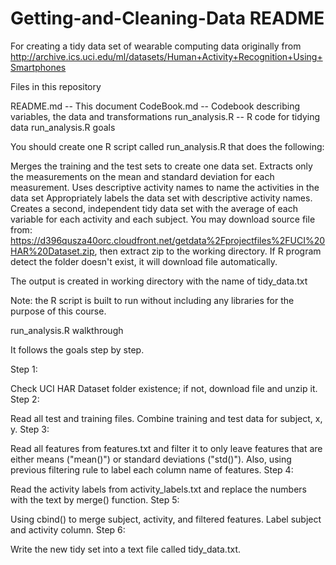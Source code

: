 # Getting-and-Cleaning-Data README

For creating a tidy data set of wearable computing data originally from http://archive.ics.uci.edu/ml/datasets/Human+Activity+Recognition+Using+Smartphones

Files in this repository

README.md -- This document
CodeBook.md -- Codebook describing variables, the data and transformations
run_analysis.R -- R code for tidying data
run_analysis.R goals

You should create one R script called run_analysis.R that does the following:

Merges the training and the test sets to create one data set.
Extracts only the measurements on the mean and standard deviation for each measurement.
Uses descriptive activity names to name the activities in the data set
Appropriately labels the data set with descriptive activity names.
Creates a second, independent tidy data set with the average of each variable for each activity and each subject.
You may download source file from: https://d396qusza40orc.cloudfront.net/getdata%2Fprojectfiles%2FUCI%20HAR%20Dataset.zip, then extract zip to the working directory. If R program detect the folder doesn't exist, it will download file automatically.

The output is created in working directory with the name of tidy_data.txt

Note: the R script is built to run without including any libraries for the purpose of this course.

run_analysis.R walkthrough

It follows the goals step by step.

Step 1:

Check UCI HAR Dataset folder existence; if not, download file and unzip it.
Step 2:

Read all test and training files.
Combine training and test data for subject, x, y.
Step 3:

Read all features from features.txt and filter it to only leave features that are either means ("mean()") or standard deviations ("std()").
Also, using previous filtering rule to label each column name of features.
Step 4:

Read the activity labels from activity_labels.txt and replace the numbers with the text by merge() function.
Step 5:

Using cbind() to merge subject, activity, and filtered features.
Label subject and activity column.
Step 6:

Write the new tidy set into a text file called tidy_data.txt.
